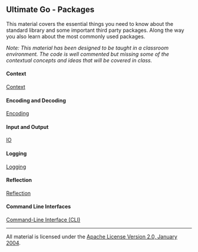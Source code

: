 ## Ultimate Go - Packages
This material covers the essential things you need to know about the standard library and some important third party packages. Along the way you also learn about the most commonly used packages.

*Note: This material has been designed to be taught in a classroom environment. The code is well commented but missing some of the contextual concepts and ideas that will be covered in class.*

#### Context
[Context](../../../topics/packages/context/README.md)

#### Encoding and Decoding
[Encoding](../../../topics/packages/encoding/README.md)

#### Input and Output
[IO](../../../topics/packages/io/README.md)

#### Logging
[Logging](../../../topics/packages/logging/README.md)

#### Reflection
[Reflection](../../../topics/packages/reflection/README.md)

#### Command Line Interfaces
[Command-Line Interface (CLI)](../../../topics/cli/README.md)
___
All material is licensed under the [Apache License Version 2.0, January 2004](http://www.apache.org/licenses/LICENSE-2.0).
